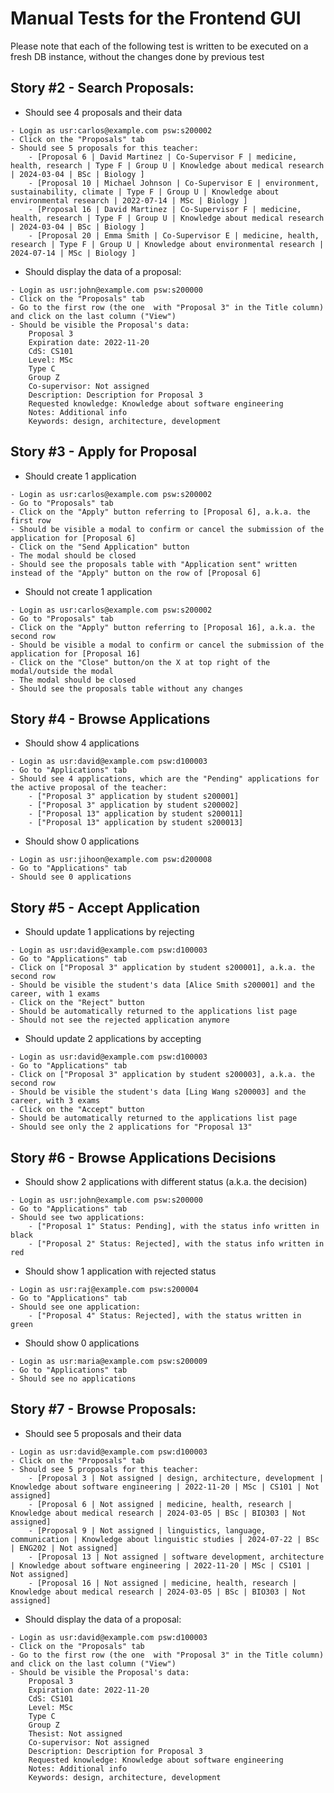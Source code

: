 # Manual Tests for the Frontend GUI
Please note that each of the following test is written to be executed on a fresh DB instance, without the changes done by previous test

## Story #2 - Search Proposals:

- Should see 4 proposals and their data
```
- Login as usr:carlos@example.com psw:s200002
- Click on the "Proposals" tab
- Should see 5 proposals for this teacher:
    - [Proposal 6 | David Martinez | Co-Supervisor F | medicine, health, research | Type F | Group U | Knowledge about medical research | 2024-03-04 | BSc | Biology ]
    - [Proposal 10 | Michael Johnson | Co-Supervisor E | environment, sustainability, climate | Type F | Group U | Knowledge about environmental research | 2022-07-14 | MSc | Biology ]
    - [Proposal 16 | David Martinez | Co-Supervisor F | medicine, health, research | Type F | Group U | Knowledge about medical research | 2024-03-04 | BSc | Biology ]    
    - [Proposal 20 | Emma Smith | Co-Supervisor E | medicine, health, research | Type F | Group U | Knowledge about environmental research | 2024-07-14 | MSc | Biology ]

```
- Should display the data of a proposal:
```
- Login as usr:john@example.com psw:s200000
- Click on the "Proposals" tab
- Go to the first row (the one  with "Proposal 3" in the Title column) and click on the last column ("View")
- Should be visible the Proposal's data:
    Proposal 3
    Expiration date: 2022-11-20
    CdS: CS101
    Level: MSc
    Type C
    Group Z
    Co-supervisor: Not assigned
    Description: Description for Proposal 3
    Requested knowledge: Knowledge about software engineering
    Notes: Additional info
    Keywords: design, architecture, development
```

## Story #3 - Apply for Proposal
- Should create 1 application
```
- Login as usr:carlos@example.com psw:s200002
- Go to "Proposals" tab
- Click on the "Apply" button referring to [Proposal 6], a.k.a. the first row
- Should be visible a modal to confirm or cancel the submission of the application for [Proposal 6]
- Click on the "Send Application" button
- The modal should be closed
- Should see the proposals table with "Application sent" written instead of the "Apply" button on the row of [Proposal 6]
```
- Should not create 1 application
```
- Login as usr:carlos@example.com psw:s200002
- Go to "Proposals" tab
- Click on the "Apply" button referring to [Proposal 16], a.k.a. the second row
- Should be visible a modal to confirm or cancel the submission of the application for [Proposal 16]
- Click on the "Close" button/on the X at top right of the modal/outside the modal
- The modal should be closed
- Should see the proposals table without any changes
```


## Story #4 - Browse Applications
- Should show 4 applications
```
- Login as usr:david@example.com psw:d100003
- Go to "Applications" tab
- Should see 4 applications, which are the "Pending" applications for the active proposal of the teacher: 
    - ["Proposal 3" application by student s200001]
    - ["Proposal 3" application by student s200002]
    - ["Proposal 13" application by student s200011]
    - ["Proposal 13" application by student s200013]
```
- Should show 0 applications
```
- Login as usr:jihoon@example.com psw:d200008
- Go to "Applications" tab
- Should see 0 applications
```

## Story #5 - Accept Application
- Should update 1 applications by rejecting
```
- Login as usr:david@example.com psw:d100003
- Go to "Applications" tab
- Click on ["Proposal 3" application by student s200001], a.k.a. the second row
- Should be visible the student's data [Alice Smith s200001] and the career, with 1 exams
- Click on the "Reject" button
- Should be automatically returned to the applications list page
- Should not see the rejected application anymore
```
- Should update 2 applications by accepting
```
- Login as usr:david@example.com psw:d100003
- Go to "Applications" tab
- Click on ["Proposal 3" application by student s200003], a.k.a. the second row
- Should be visible the student's data [Ling Wang s200003] and the career, with 3 exams
- Click on the "Accept" button
- Should be automatically returned to the applications list page
- Should see only the 2 applications for "Proposal 13"
```

## Story #6 - Browse Applications Decisions
- Should show 2 applications with different status (a.k.a. the decision)
```
- Login as usr:john@example.com psw:s200000
- Go to "Applications" tab
- Should see two applications:
    - ["Proposal 1" Status: Pending], with the status info written in black
    - ["Proposal 2" Status: Rejected], with the status info written in red
```
- Should show 1 application with rejected status
```
- Login as usr:raj@example.com psw:s200004
- Go to "Applications" tab
- Should see one application:
    - ["Proposal 4" Status: Rejected], with the status written in green
```
- Should show 0 applications 
```
- Login as usr:maria@example.com psw:s200009
- Go to "Applications" tab
- Should see no applications
```

## Story #7 - Browse Proposals:
- Should see 5 proposals and their data
```
- Login as usr:david@example.com psw:d100003
- Click on the "Proposals" tab
- Should see 5 proposals for this teacher:
    - [Proposal 3 | Not assigned | design, architecture, development | Knowledge about software engineering | 2022-11-20 | MSc | CS101 | Not assigned]
    - [Proposal 6 | Not assigned | medicine, health, research | Knowledge about medical research | 2024-03-05 | BSc | BIO303 | Not assigned]
    - [Proposal 9 | Not assigned | linguistics, language, communication | Knowledge about linguistic studies | 2024-07-22 | BSc | ENG202 | Not assigned]	
    - [Proposal 13 | Not assigned | software development, architecture | Knowledge about software engineering | 2022-11-20 | MSc | CS101 | Not assigned]
    - [Proposal 16 | Not assigned | medicine, health, research | Knowledge about medical research | 2024-03-05 | BSc | BIO303 | Not assigned]

```
- Should display the data of a proposal:
```
- Login as usr:david@example.com psw:d100003
- Click on the "Proposals" tab
- Go to the first row (the one  with "Proposal 3" in the Title column) and click on the last column ("View")
- Should be visible the Proposal's data:
    Proposal 3
    Expiration date: 2022-11-20
    CdS: CS101
    Level: MSc
    Type C
    Group Z
    Thesist: Not assigned
    Co-supervisor: Not assigned
    Description: Description for Proposal 3
    Requested knowledge: Knowledge about software engineering
    Notes: Additional info
    Keywords: design, architecture, development
```

